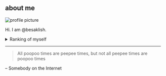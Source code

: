 ## about me

<picture>
  <img alt="profile picture" src="https://user-images.githubusercontent.com/34913036/198504732-7ef97e9b-e1ef-44ee-b88d-bbeb4385480a.jpeg">
</picture>

Hi. I am @besaklish.

<details>
  <summary>Ranking of myself</summary>
 
| Rank | most-used languages | hobbies              |
|-----:|---------------------|----------------------|
|     1| Python              | Jogging along rivers |
|     2| JavaScript          | Watching comedy      |
|     3| Ruby                | Programming          |

</details>

---

> All poopoo times are peepee times, but not all peepee times are poopoo times

– Somebody on the Internet

<!-- TODO: add more things later -->
